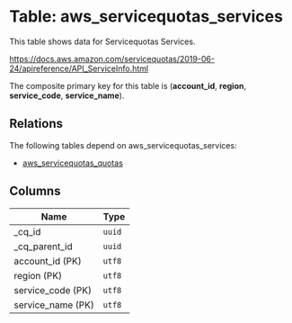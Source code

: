 # Table: aws_servicequotas_services

This table shows data for Servicequotas Services.

https://docs.aws.amazon.com/servicequotas/2019-06-24/apireference/API_ServiceInfo.html

The composite primary key for this table is (**account_id**, **region**, **service_code**, **service_name**).

## Relations

The following tables depend on aws_servicequotas_services:
  - [aws_servicequotas_quotas](aws_servicequotas_quotas)

## Columns

| Name          | Type          |
| ------------- | ------------- |
|_cq_id|`uuid`|
|_cq_parent_id|`uuid`|
|account_id (PK)|`utf8`|
|region (PK)|`utf8`|
|service_code (PK)|`utf8`|
|service_name (PK)|`utf8`|